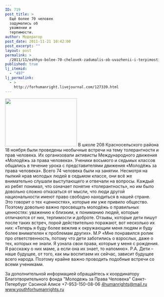 ```yaml
---
ID: 719
post_title: >
  Ещё более 70 человек
  задумались об
  уважении и
  терпимости.
author: Модератор
post_date: 2011-11-21 10:42:00
post_excerpt: ""
layout: post
permalink: >
  /2011/11/eshhyo-bolee-70-chelovek-zadumalis-ob-uvazhenii-i-terpimosti.html
published: true
lj_itemid:
  - "497"
lj_permalink:
  - >
    http://forhumanright.livejournal.com/127339.html
---
```

<a href="http://pics.livejournal.com/forhumanright/pic/0000he5y/"><img src="http://pics.livejournal.com/forhumanright/pic/0000he5y" width="235" height="157" border='0'/></a> В школе 208 Красносельского района 18 ноября были проведены необычные встречи на тему толерантности и прав человека. Их организовали активисты Международного движения «Молодёжь за права человека». 
Ученики восьмого и седьмых классов общались в течение урока с представителями движения «Молодёжь за права человека». Всего 74 человека были на занятии. Несмотря на пылкий нрав молодых людей в седьмом классе, они всё же внимательно слушали выступающего и отвечали на вопросы. Каждый из ребят понимал, что означает понятие «толерантность», но им было довольно сложно отказаться от мысли, что люди другой национальности имеют право свободно находиться в нашей стране. Это говорит о тех «ценностях», которые им уже привило общество. Поэтому довольно важно просвещать молодёжь о правильных ценностях: уважению к близким, к пониманию людей, которые отличаются от них, терпимости и доброте. Отзывы, которые дети пишут после таких встреч, порой действительно поражают, вот несколько их них:
«Теперь я буду более вежлив к окружающим меня людям и буду более внимателен к проблемам других». М.Р
«Мне понравился ролик про ответственность, потому что дети заботились о взрослых, даже о тех, которых не знали. Я узнала свои права, которые у меня с рождения. Я расскажу о них маме, а если она их знает, то напомню». Р.А.
Дети – наше будущее, от того, как мы воспитаем их сейчас, зависит будущее всего народа. Поэтому крайне важно проводить подобные встречи со всеми учениками.
	
За дополнительной информацией обращайтесь к координатору
Благотворительного фонда
"Молодежь за Права Человека" Санкт-Петербург 
Сасиной Алисе 
+7-953-150-08-06 
4humanrights@mail.ru
www.youthforhumanrights.ru